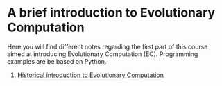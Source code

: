 # A brief introduction to Evolutionary Computation

Here you will find different notes regarding the first part of this course
aimed at introducing Evolutionary Computation (EC). Programming examples
are be based on Python.

1. [Historical introduction to Evolutionary Computation](ec-intro.md)
